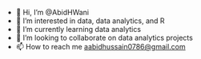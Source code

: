 - 👋 Hi, I’m @AbidHWani
- 👀 I’m interested in data, data analytics, and R 
- 🌱 I’m currently learning data analytics
- 💞️ I’m looking to collaborate on data analytics projects
- 📫 How to reach me aabidhussain0786@gmail.com

<!---
AbidHWani/AbidHWani is a ✨ special ✨ repository because its `README.md` (this file) appears on your GitHub profile.
You can click the Preview link to take a look at your changes.
--->
